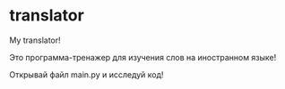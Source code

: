 # translator
My translator!

Это программа-тренажер для изучения слов на иностранном языке! 

Открывай файл main.py и исследуй код!
